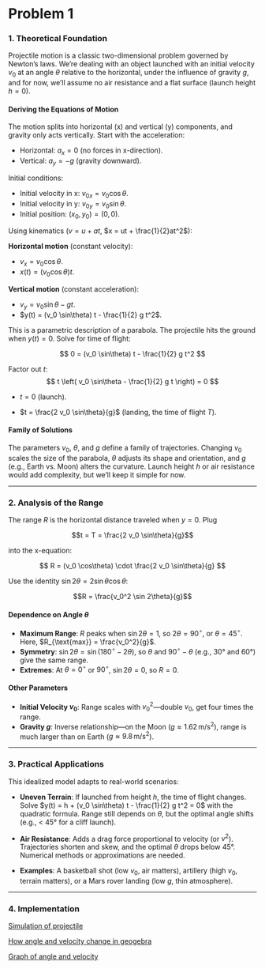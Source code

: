 # Problem 1

### 1. Theoretical Foundation

Projectile motion is a classic two-dimensional problem governed by Newton’s laws. We’re dealing with an object launched with an initial velocity $v_0$ at an angle $\theta$ relative to the horizontal, under the influence of gravity $g$, and for now, we’ll assume no air resistance and a flat surface (launch height $h = 0$).

#### Deriving the Equations of Motion
The motion splits into horizontal (x) and vertical (y) components, and gravity only acts vertically. Start with the acceleration:

- Horizontal: $a_x = 0$ (no forces in x-direction).
- Vertical: $a_y = -g$ (gravity downward).

Initial conditions:

- Initial velocity in x: $v_{0x} = v_0 \cos\theta$.
- Initial velocity in y: $v_{0y} = v_0 \sin\theta$.
- Initial position: $(x_0, y_0) = (0, 0)$.

Using kinematics ($v = u + at$, $x = ut + \frac{1}{2}at^2$):

**Horizontal motion** (constant velocity):

- $v_x = v_0 \cos\theta$.
- $x(t) = (v_0 \cos\theta) t$.

**Vertical motion** (constant acceleration):

- $v_y = v_0 \sin\theta - gt$.
- $y(t) = (v_0 \sin\theta) t - \frac{1}{2} g t^2$.

This is a parametric description of a parabola. The projectile hits the ground when $y(t) = 0$. Solve for time of flight:

$$
0 = (v_0 \sin\theta) t - \frac{1}{2} g t^2
$$

Factor out $t$:
$$
t \left( v_0 \sin\theta - \frac{1}{2} g t \right) = 0
$$

- $t = 0$ (launch).

- $t = \frac{2 v_0 \sin\theta}{g}$ (landing, the time of flight $T$).

#### Family of Solutions

The parameters $v_0$, $\theta$, and $g$ define a family of trajectories. Changing $v_0$ scales the size of the parabola, $\theta$ adjusts its shape and orientation, and $g$ (e.g., Earth vs. Moon) alters the curvature. Launch height $h$ or air resistance would add complexity, but we’ll keep it simple for now.

---

### 2. Analysis of the Range

The range $R$ is the horizontal distance traveled when $y = 0$. 
Plug 

$$t = T = \frac{2 v_0 \sin\theta}{g}$$

into the x-equation:

$$
R = (v_0 \cos\theta) \cdot \frac{2 v_0 \sin\theta}{g}
$$

Use the identity $\sin 2\theta = 2 \sin\theta \cos\theta$:

$$R = \frac{v_0^2 \sin 2\theta}{g}$$

#### Dependence on Angle $\theta$
- **Maximum Range**: $R$ peaks when $\sin 2\theta = 1$, so $2\theta = 90^\circ$, or $\theta = 45^\circ$. Here, $R_{\text{max}} = \frac{v_0^2}{g}$.
- **Symmetry**: $\sin 2\theta = \sin (180^\circ - 2\theta)$, so $\theta$ and $90^\circ - \theta$ (e.g., 30° and 60°) give the same range.
- **Extremes**: At $\theta = 0^\circ$ or $90^\circ$, $\sin 2\theta = 0$, so $R = 0$.

#### Other Parameters
- **Initial Velocity $v_0$**: Range scales with $v_0^2$—double $v_0$, get four times the range.
- **Gravity $g$**: Inverse relationship—on the Moon ($g \approx 1.62 \, \text{m/s}^2$), range is much larger than on Earth ($g \approx 9.8 \, \text{m/s}^2$).

---

### 3. Practical Applications

This idealized model adapts to real-world scenarios:
- **Uneven Terrain**: If launched from height $h$, the time of flight changes. Solve $y(t) = h + (v_0 \sin\theta) t - \frac{1}{2} g t^2 = 0$ with the quadratic formula. Range still depends on $\theta$, but the optimal angle shifts (e.g., < 45° for a cliff launch).

- **Air Resistance**: Adds a drag force proportional to velocity (or $v^2$). Trajectories shorten and skew, and the optimal $\theta$ drops below 45°. Numerical methods or approximations are needed.

- **Examples**: A basketball shot (low $v_0$, air matters), artillery (high $v_0$, terrain matters), or a Mars rover landing (low $g$, thin atmosphere).

---

### 4. Implementation

[Simulation of projectile](simulation_projectile.html)

[How angle and velocity change in geogebra](https://www.geogebra.org/calculator/jubc9rkb})

[Graph of angle and velocity](prbl1.html)





